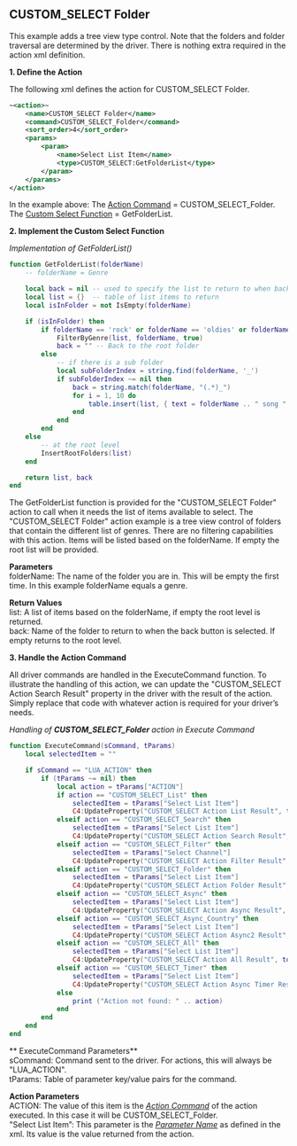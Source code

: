 
## CUSTOM\_SELECT Folder

This example adds a tree view type control. Note that the folders and folder traversal are determined by the driver. There is nothing extra required in the action xml definition.

**1. Define the Action**

The following xml defines the action for CUSTOM\_SELECT Folder.


```xml
~<action>~
    <name>CUSTOM_SELECT Folder</name>
    <command>CUSTOM_SELECT_Folder</command>
    <sort_order>4</sort_order>
    <params>
        <param>
            <name>Select List Item</name>
            <type>CUSTOM_SELECT:GetFolderList</type>
        </param>
    </params>
</action>
```

In the example above:
The [Action Command][1] = CUSTOM\_SELECT\_Folder.  
The [Custom Select Function][2] = GetFolderList.

 **2. Implement the Custom Select Function**

_Implementation of GetFolderList()_

```lua
function GetFolderList(folderName)
    -- folderName = Genre

    local back = nil -- used to specify the list to return to when back button is selected.
    local list = {}  -- table of list items to return
    local isInFolder = not IsEmpty(folderName)

    if (isInFolder) then
        if folderName == 'rock' or folderName == 'oldies' or folderName == 'pop' or folderName == 'country' or folderName == 'jazz' then
            FilterByGenre(list, folderName, true)
            back = "" -- Back to the root folder
        else
            -- if there is a sub folder
            local subFolderIndex = string.find(folderName, '_')
            if subFolderIndex ~= nil then
                back = string.match(folderName, "(.*)_")
                for i = 1, 10 do
                    table.insert(list, { text = folderName .. " song " .. tostring(i), value = "song_" .. folderName .. "_" .. tostring(i) })
                end
            end
        end
    else
        -- at the root level
        InsertRootFolders(list)
    end

    return list, back
end
```

The GetFolderList function is provided for the "CUSTOM\_SELECT Folder" action to call when it needs the list of items available to select. The "CUSTOM\_SELECT Folder" action example is a tree view control of folders that contain the different list of genres. There are no filtering capabilities with this action. Items will be listed based on the folderName. If empty the root list will be provided.  

**Parameters**  
folderName: The name of the folder you are in. This will be empty the first time. In this example folderName equals a genre.  

**Return Values**  
list: A list of items based on the folderName, if empty the root level is returned.  
back: Name of the folder to return to when the back button is selected. If empty returns to the root level.


**3. Handle the Action Command**

All driver commands are handled in the ExecuteCommand function. To illustrate the handling of this action, we can update the "CUSTOM\_SELECT Action Search Result" property in the driver with the result of the action. Simply replace that code with whatever action is required for your driver’s needs.

_Handling of **CUSTOM\_SELECT\_Folder** action in Execute Command_

```lua
function ExecuteCommand(sCommand, tParams)
    local selectedItem = ""

    if sCommand == "LUA_ACTION" then
        if (tParams ~= nil) then
            local action = tParams["ACTION"]
            if action == "CUSTOM_SELECT_List" then
                selectedItem = tParams["Select List Item"]
                C4:UpdateProperty("CUSTOM_SELECT Action List Result", tostring(selectedItem))
            elseif action == "CUSTOM_SELECT_Search" then
                selectedItem = tParams["Select List Item"]
                C4:UpdateProperty("CUSTOM_SELECT Action Search Result", tostring(selectedItem))
            elseif action == "CUSTOM_SELECT_Filter" then
                selectedItem = tParams["Select Channel"]
                C4:UpdateProperty("CUSTOM_SELECT Action Filter Result", tostring(selectedItem))
            elseif action == "CUSTOM_SELECT_Folder" then
                selectedItem = tParams["Select List Item"]
                C4:UpdateProperty("CUSTOM_SELECT Action Folder Result", tostring(selectedItem))
            elseif action == "CUSTOM_SELECT_Async" then
                selectedItem = tParams["Select List Item"]
                C4:UpdateProperty("CUSTOM_SELECT Action Async Result", tostring(selectedItem))
            elseif action == "CUSTOM_SELECT_Async_Country" then
                selectedItem = tParams["Select List Item"]
                C4:UpdateProperty("CUSTOM_SELECT Action Async2 Result", tostring(selectedItem))
            elseif action == "CUSTOM_SELECT_All" then
                selectedItem = tParams["Select List Item"]
                C4:UpdateProperty("CUSTOM_SELECT Action All Result", tostring(selectedItem))
            elseif action == "CUSTOM_SELECT_Timer" then
                selectedItem = tParams["Select List Item"]
                C4:UpdateProperty("CUSTOM_SELECT Action Async Timer Result", tostring(selectedItem))
            else
                print ("Action not found: " .. action)
            end
        end
    end
end
```


** ExecuteCommand Parameters**  
sCommand: Command sent to the driver. For actions, this will always be "LUA\_ACTION".  
tParams: Table of parameter key/value pairs for the command.

**Action Parameters**  
ACTION: The value of this item is the *[Action Command][3]* of the action executed. In this case it will be CUSTOM\_SELECT\_Folder.  
"Select List Item”: This parameter is the *[Parameter Name][4]* as defined in the xml. Its value is the value returned from the action.






[1]:	https://snap-one.github.io/docs-driverworks-fundamentals/#custom-select-implementation-favored-and-blocked-av-connection-classes-action-configuration-options
[2]:	https://snap-one.github.io/docs-driverworks-fundamentals/#custom-select-implementation-favored-and-blocked-av-connection-classes-custom-select-function
[3]:	https://snap-one.github.io/docs-driverworks-fundamentals/#custom-select-implementation-favored-and-blocked-av-connection-classes-action-configuration-options
[4]:	https://snap-one.github.io/docs-driverworks-fundamentals/#custom-select-implementation-favored-and-blocked-av-connection-classes-action-configuration-options